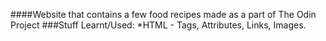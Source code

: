 ####Website that contains a few food recipes made as a part of The Odin Project
###Stuff Learnt/Used:
    *HTML - Tags, Attributes, Links, Images.
